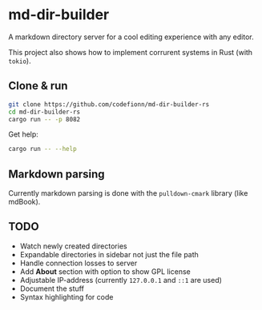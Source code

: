 # md-dir-builder

A markdown directory server for a cool editing experience with any editor.

This project also shows how to implement corrurent systems in Rust (with ``tokio``).

## Clone & run

```sh
git clone https://github.com/codefionn/md-dir-builder-rs
cd md-dir-builder-rs
cargo run -- -p 8082
```

Get help:

```sh
cargo run -- --help
```

## Markdown parsing

Currently markdown parsing is done with the ``pulldown-cmark`` library (like mdBook).

## TODO

* Watch newly created directories
* Expandable directories in sidebar not just the file path
* Handle connection losses to server
* Add **About** section with option to show GPL license
* Adjustable IP-address (currently ``127.0.0.1`` and ``::1`` are used)
* Document the stuff
* Syntax highlighting for code
